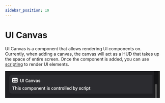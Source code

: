 ```yaml
---
sidebar_position: 19
---
```


# UI Canvas

UI Canvas is a component that allows rendering UI components on. Currently, when adding a canvas, the canvas will act as a HUD that takes up the space of entire screen. Once the component is added, you can use [scripting](../../scripting/entity/ui-canvas.md) to render UI elements.

![UI Canvas](./img/ui-canvas.png)
